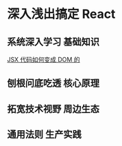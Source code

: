 
# 深入浅出搞定 React

## 系统深入学习 基础知识

[JSX 代码如何变成 DOM 的](../other/React_JSX代码如何变成DOM.md)

## 刨根问底吃透 核心原理

## 拓宽技术视野 周边生态

## 通用法则 生产实践
